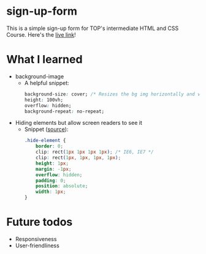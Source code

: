 # sign-up-form
This is a simple sign-up form for TOP's intermediate HTML and CSS Course. Here's the [live link]()!

# What I learned
* background-image
    * A helpful snippet:
        ```css
        background-size: cover; /* Resizes the bg img horizontally and vertically depending on the window's size while maintaining its aspect ratio */
        height: 100vh;
        overflow: hidden;
        background-repeat: no-repeat;
        ```
* Hiding elements but allow screen readers to see it
    * Snippet ([source](https://www.nomensa.com/blog/how-improve-web-accessibility-hiding-elements)):
        ```css
        .hide-element {
            border: 0;
            clip: rect(1px 1px 1px 1px); /* IE6, IE7 */
            clip: rect(1px, 1px, 1px, 1px);
            height: 1px;
            margin: -1px;
            overflow: hidden;
            padding: 0;
            position: absolute;
            width: 1px; 
        }    
        ```

# Future todos
* Responsiveness
* User-friendliness
